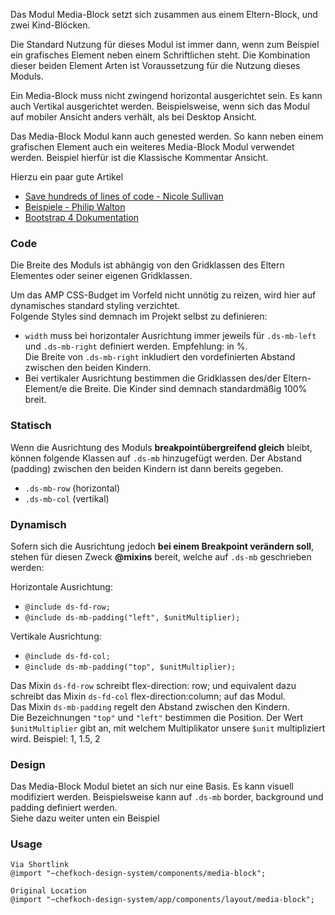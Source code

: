 Das Modul Media-Block setzt sich zusammen aus einem Eltern-Block, und zwei Kind-Blöcken. 

Die Standard Nutzung für dieses Modul ist immer dann, wenn zum Beispiel ein grafisches Element neben einem Schriftlichen steht. Die Kombination dieser beiden Element Arten ist Voraussetzung für die Nutzung dieses Moduls.  

Ein Media-Block muss nicht zwingend horizontal ausgerichtet sein. Es kann auch Vertikal ausgerichtet werden. Beispielsweise, wenn sich das Modul auf mobiler Ansicht anders verhält, als bei Desktop Ansicht.  

Das Media-Block Modul kann auch genested werden. So kann neben einem grafischen Element auch ein weiteres Media-Block Modul verwendet werden. Beispiel hierfür ist die Klassische Kommentar Ansicht.

Hierzu ein paar gute Artikel  
- [Save hundreds of lines of code - Nicole Sullivan](http://www.stubbornella.org/content/2010/06/25/the-media-object-saves-hundreds-of-lines-of-code/)
- [Beispiele - Philip Walton](https://philipwalton.github.io/solved-by-flexbox/demos/media-object/)  
- [Bootstrap 4 Dokumentation](https://getbootstrap.com/docs/4.0/layout/media-object/)

### Code  

Die Breite des Moduls ist abhängig von den Gridklassen des Eltern Elementes oder seiner eigenen Gridklassen.

Um das AMP CSS-Budget im Vorfeld nicht unnötig zu reizen, wird hier auf dynamisches standard styling verzichtet.  
Folgende Styles sind demnach im Projekt selbst zu definieren:
- `width` muss bei horizontaler Ausrichtung immer jeweils für `.ds-mb-left` und `.ds-mb-right` definiert werden. Empfehlung: in %.  
Die Breite von `.ds-mb-right` inkludiert den vordefinierten Abstand zwischen den beiden Kindern.
- Bei vertikaler Ausrichtung bestimmen die Gridklassen des/der Eltern-Element/e die Breite. Die Kinder sind demnach standardmäßig 100% breit.

### Statisch

Wenn die Ausrichtung des Moduls __breakpointübergreifend gleich__ bleibt, können folgende Klassen auf `.ds-mb` hinzugefügt werden. Der Abstand (padding) zwischen den beiden Kindern ist dann bereits gegeben.
- `.ds-mb-row` (horizontal)
- `.ds-mb-col` (vertikal)

### Dynamisch

Sofern sich die Ausrichtung jedoch __bei einem Breakpoint verändern soll__, stehen für diesen Zweck __@mixins__ bereit, welche auf `.ds-mb` geschrieben werden:

Horizontale Ausrichtung:
- `@include ds-fd-row;`
- `@include ds-mb-padding("left", $unitMultiplier);`

Vertikale Ausrichtung:
- `@include ds-fd-col;`
- `@include ds-mb-padding("top", $unitMultiplier);`


Das Mixin `ds-fd-row` schreibt flex-direction: row; und equivalent dazu schreibt das Mixin `ds-fd-col` flex-direction:column; auf das Modul.  
Das Mixin `ds-mb-padding` regelt den Abstand zwischen den Kindern.  
Die Bezeichnungen `"top"` und `"left"` bestimmen die Position. Der Wert `$unitMultiplier` gibt an, mit welchem Multiplikator unsere `$unit` multipliziert wird. Beispiel: 1, 1.5, 2

### Design

Das Media-Block Modul bietet an sich nur eine Basis. Es kann visuell modifiziert werden. Beispielsweise kann auf `.ds-mb` border, background und padding definiert werden.  
Siehe dazu weiter unten ein Beispiel

### Usage  
    
    Via Shortlink
    @import "~chefkoch-design-system/components/media-block";
    
    Original Location
    @import "~chefkoch-design-system/app/components/layout/media-block";

